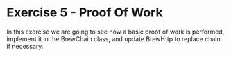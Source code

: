 Exercise 5 - Proof Of Work
==========================

In this exercise we are going to see how a basic proof of work is performed, implement it in the BrewChain class, and update BrewHttp to replace chain if necessary.
